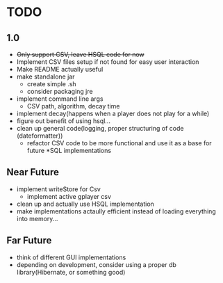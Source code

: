 # TODO

## 1.0

- ~~Only support CSV, leave HSQL code for now~~
- Implement CSV files setup if not found for easy user interaction
- Make README actually useful
- make standalone jar
  - create simple .sh
  - consider packaging jre
- implement command line args
  - CSV path, algorithm, decay time
- implement decay(happens when a player does not play for a while)
- figure out benefit of using hsql...
- clean up general code(logging, proper structuring of code (dateformatter))
  - refactor CSV code to be more functional and use it as a base for future *SQL implementations

## Near Future

- implement writeStore for Csv
  - implement active gplayer csv
- clean up and actually use HSQL implementation
- make implementations actaully efficient instead of loading everything into memory...

## Far Future

- think of different GUI implementations
- depending on development, consider using a proper db library(Hibernate, or something good)
